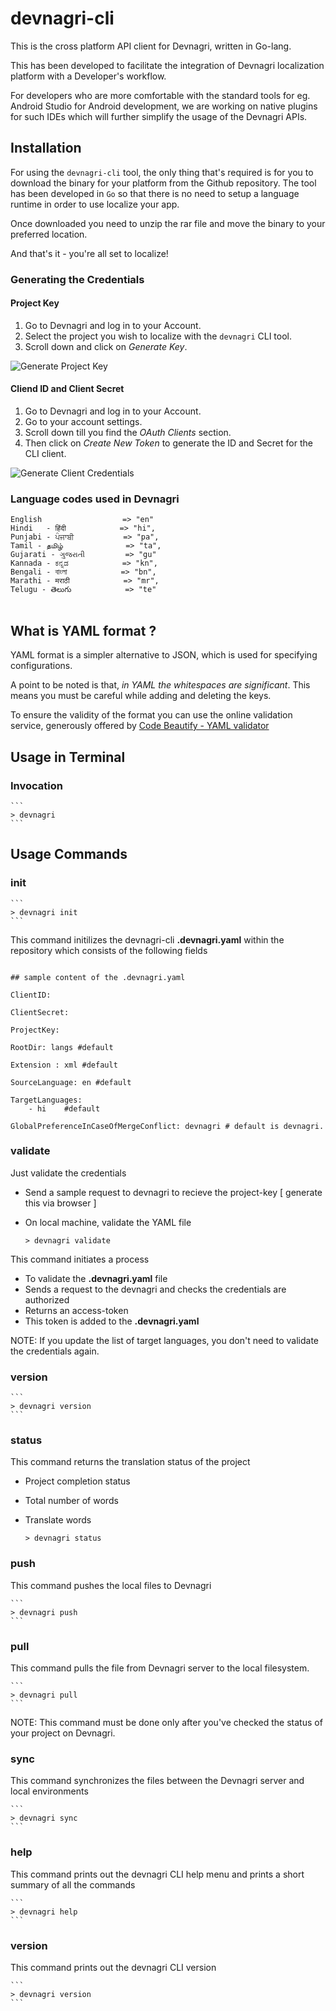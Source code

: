 
# devnagri-cli

This is the cross platform API client for Devnagri, written in Go-lang.

This has been developed to facilitate the integration of Devnagri localization platform with a Developer's workflow.

For developers who are more comfortable with the standard tools for eg. Android Studio for Android development, we are working on native plugins for such IDEs which will further simplify the usage of the Devnagri APIs.



## Installation

For using the `devnagri-cli` tool, the only thing that's required is for you to download the binary for your platform from the Github repository. The tool has been developed in `Go` so that there is no need to setup a language runtime in order to use localize your app.

Once downloaded you need to unzip the rar file and move the binary to your preferred location.

And that's it - you're all set to localize!


### Generating the Credentials 

#### Project Key

1. Go to Devnagri and log in to your Account. 
2. Select the project you wish to localize with the `devnagri` CLI tool.
3. Scroll down and click on *Generate Key*.

![Generate Project Key](./project-key-1.png)


#### Cliend ID and Client Secret

1. Go to Devnagri and log in to your Account. 
2. Go to your account settings.
3. Scroll down till you find the *OAuth Clients* section.
4. Then click on *Create New Token* to generate the ID and Secret for the CLI client.

![Generate Client Credentials](./client-key-2.png) 

### Language codes used in Devnagri 
```
English               	 => "en"
Hindi   - हिंदी     	   => "hi",
Punjabi - ਪੰਜਾਬੀ           => "pa",
Tamil - தமிழ்              => "ta",
Gujarati - ગુજરાતી         => "gu"
Kannada - ಕನ್ನಡ            => "kn",
Bengali - বাংলা            => "bn",
Marathi - मराठी            => "mr",
Telugu - తెలుగు            => "te"


```


## What is YAML format ?

YAML format is a simpler alternative to JSON, which is used for specifying configurations. 

A point to be noted is that, *in YAML the whitespaces are significant*. This means you must be careful while adding and deleting the keys.

To ensure the validity of the format you can use the online validation service, generously offered by [Code Beautify - YAML validator](https://codebeautify.org/yaml-validator#)

## Usage in Terminal

### Invocation

    ```    
    > devnagri
    ```



## Usage Commands



### init

    ```    
    > devnagri init
    ```

This command initilizes the devnagri-cli **.devnagri.yaml** within the repository which consists of the following fields

```
    
## sample content of the .devnagri.yaml

ClientID:

ClientSecret:

ProjectKey:

RootDir: langs #default

Extension : xml #default

SourceLanguage: en #default

TargetLanguages:
    - hi 	#default

GlobalPreferenceInCaseOfMergeConflict: devnagri # default is devnagri.

```


### validate

Just validate the credentials

-   Send a sample request to devnagri to recieve the project-key [ generate this via browser ]
-   On local machine, validate the YAML file
    
    ```
    > devnagri validate
    ```

This command initiates a process 

-   To validate the **.devnagri.yaml** file
-   Sends a request to the devnagri and checks the credentials are authorized
-   Returns an access-token
-   This token is added to the **.devnagri.yaml**

NOTE: If you update the list of target languages, you don't need to validate the credentials again.

### version

    ```
    > devnagri version
    ```


### status

This command returns the translation status of the project

-   Project completion status
-   Total number of words
-   Translate words

    ```
    > devnagri status
    ```



### push

This command pushes the local files to Devnagri

    ```
    > devnagri push
    ```



### pull

This command pulls the file from Devnagri server to the local filesystem. 

    ```
    > devnagri pull
    ```
    
NOTE: This command must be done only after you've checked the status of your project on Devnagri.


### sync

This command synchronizes the files between the Devnagri server and local environments

    ```
    > devnagri sync
    ```



### help

This command prints out the devnagri CLI help menu and prints a short summary of all the commands

    ```
    > devnagri help
    ```



### version

This command prints out the devnagri CLI version 

    ```    
    > devnagri version
    ```

